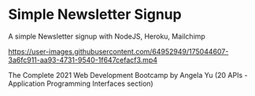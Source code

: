 # Simple Newsletter Signup
A simple Newsletter signup with NodeJS, Heroku, Mailchimp

https://user-images.githubusercontent.com/64952949/175044607-3a6fc911-aa93-4731-9540-1f647cefacf3.mp4

The Complete 2021 Web Development Bootcamp by Angela Yu (20 APIs - Application Programming Interfaces section)
